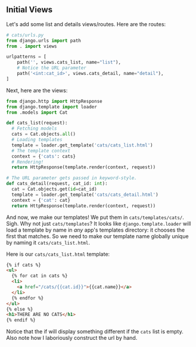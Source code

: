 ## Initial Views

Let's add some list and details views/routes. Here are the routes:

```python
# cats/urls.py
from django.urls import path
from . import views

urlpatterns = [
    path('', views.cats_list, name="list"),
    # Notice the URL parameter
    path('<int:cat_id>', views.cats_detail, name="detail"),
]
```

Next, here are the views:

```python
from django.http import HttpResponse
from django.template import loader
from .models import Cat

def cats_list(request):
  # Fetching models
  cats = Cat.objects.all()
  # Loading templates
  template = loader.get_template('cats/cats_list.html')
  # The template context
  context = {'cats': cats}
  # Rendering!
  return HttpResponse(template.render(context, request))

# The URL parameter gets passed in keyword-style.
def cats_detail(request, cat_id: int):
  cat = Cat.objects.get(id=cat_id)
  template = loader.get_template('cats/cats_detail.html')
  context = {'cat': cat}
  return HttpResponse(template.render(context, request))
```

And now, we make our templates! We put them in `cats/templates/cats/`.
Sigh. Why not just `cats/templates`? It looks like
`django.template.loader` will load a template by name in *any* app's
templates directory: it chooses the first that matches. So we need to
make our template name globally unique by naming it
`cats/cats_list.html`.

Here is our `cats/cats_list.html` template:

```html
{% if cats %}
<ul>
  {% for cat in cats %}
  <li>
    <a href="/cats/{{cat.id}}">{{cat.name}}</a>
  </li>
  {% endfor %}
</ul>
{% else %}
<h1>THERE ARE NO CATS</h1>
{% endif %}
```

Notice that the if will display something different if the `cats` list
is empty. Also note how I laboriously construct the url by hand.
